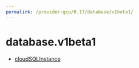 ```yaml
---
permalink: /provider-gcp/0.17/database/v1beta1/
---
```


# database.v1beta1



* [cloudSQLInstance](cloudSQLInstance.md)